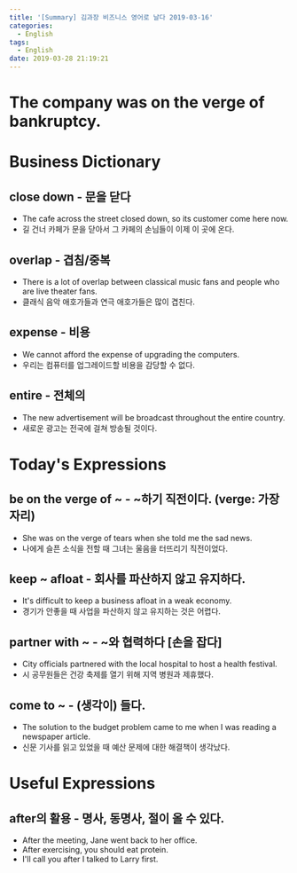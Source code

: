 ```yaml
---
title: '[Summary] 김과장 비즈니스 영어로 날다 2019-03-16'
categories:
  - English
tags:
  - English
date: 2019-03-28 21:19:21
---
```


# The company was on the verge of bankruptcy.

# Business Dictionary

## close down - 문을 닫다
- The cafe across the street closed down, so its customer come here now.
- 길 건너 카페가 문을 닫아서 그 카페의 손님들이 이제 이 곳에 온다.

## overlap - 겹침/중복
- There is a lot of overlap between classical music fans and people who are live theater fans.
- 클래식 음악 애호가들과 연극 애호가들은 많이 겹친다.

## expense - 비용
- We cannot afford the expense of upgrading the computers.
- 우리는 컴퓨터를 업그레이드할 비용을 감당할 수 없다.

## entire - 전체의
- The new advertisement will be broadcast throughout the entire country.
- 새로운 광고는 전국에 걸쳐 방송될 것이다.

# Today's Expressions

## be on the verge of ~ - ~하기 직전이다. (verge: 가장자리)
- She was on the verge of tears when she told me the sad news.
- 나에게 슬픈 소식을 전할 때 그녀는 울음을 터뜨리기 직전이었다.

## keep ~ afloat - 회사를 파산하지 않고 유지하다.
- It's difficult to keep a business afloat in a weak economy.
- 경기가 안좋을 때  사업을 파산하지 않고 유지하는 것은 어렵다.

## partner with ~ - ~와 협력하다 [손을 잡다]
- City officials partnered with the local hospital to host a health festival.
- 시 공무원들은 건강 축제를 열기 위해 지역 병원과 제휴했다.

## come to ~ - (생각이) 들다.
- The solution to the budget problem came to me when I was reading a newspaper article.
- 신문 기사를 읽고 있었을 때 예산 문제에 대한 해결책이 생각났다.

# Useful Expressions

## after의 활용 - 명사, 동명사, 절이 올 수 있다.
- After the meeting, Jane went back to her office.
- After exercising, you should eat protein.
- I'll call you after I talked to Larry first.
